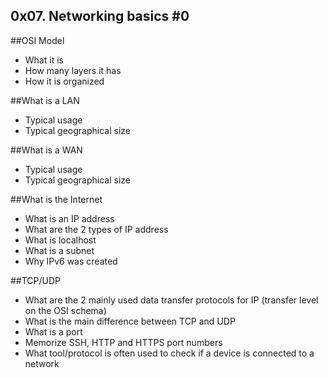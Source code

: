 ## 0x07. Networking basics #0

##OSI Model
* What it is
* How many layers it has
* How it is organized

##What is a LAN
* Typical usage
* Typical geographical size

##What is a WAN
* Typical usage
* Typical geographical size

##What is the Internet
* What is an IP address
* What are the 2 types of IP address
* What is localhost
* What is a subnet
* Why IPv6 was created

##TCP/UDP
* What are the 2 mainly used data transfer protocols for IP (transfer level on the OSI schema)
* What is the main difference between TCP and UDP
* What is a port
* Memorize SSH, HTTP and HTTPS port numbers
* What tool/protocol is often used to check if a device is connected to a network
